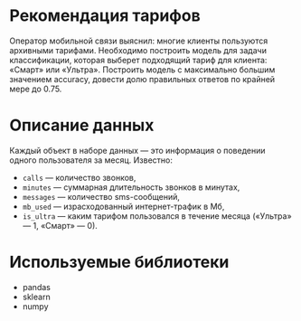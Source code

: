 # Рекомендация тарифов
Оператор мобильной связи выяснил: многие клиенты пользуются архивными тарифами. Необходимо построить модель для задачи классификации, которая выберет подходящий тариф для клиента: «Смарт» или «Ультра». Построить модель с максимально большим значением accuracy, довести долю правильных ответов по крайней мере до 0.75.

# Описание данных
Каждый объект в наборе данных — это информация о поведении одного пользователя за месяц. Известно:
- `сalls` — количество звонков,
- `minutes` — суммарная длительность звонков в минутах,
- `messages` — количество sms-сообщений,
- `mb_used` — израсходованный интернет-трафик в Мб,
- `is_ultra` — каким тарифом пользовался в течение месяца («Ультра» — 1, «Смарт» — 0).

# Используемые библиотеки
- pandas
- sklearn
- numpy
